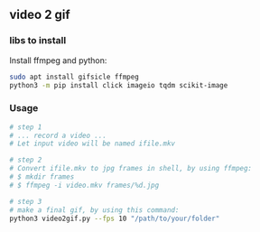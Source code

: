 ## video 2 gif

### libs to install

Install ffmpeg and python:

```bash
sudo apt install gifsicle ffmpeg
python3 -m pip install click imageio tqdm scikit-image
```

### Usage

```bash
# step 1
# ... record a video ...
# Let input video will be named ifile.mkv

# step 2
# Convert ifile.mkv to jpg frames in shell, by using ffmpeg:
# $ mkdir frames
# $ ffmpeg -i video.mkv frames/%d.jpg

# step 3
# make a final gif, by using this command:
python3 video2gif.py --fps 10 "/path/to/your/folder"
